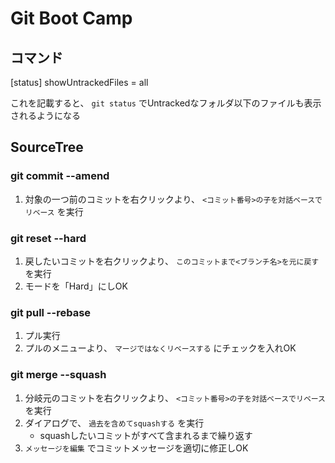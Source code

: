 # Git Boot Camp

## コマンド

[status]
  showUntrackedFiles = all

これを記載すると、 `git status` でUntrackedなフォルダ以下のファイルも表示されるようになる

## SourceTree

### git commit --amend

1. 対象の一つ前のコミットを右クリックより、 `<コミット番号>の子を対話ベースでリベース` を実行

### git reset --hard

1. 戻したいコミットを右クリックより、 `このコミットまで<ブランチ名>を元に戻す` を実行
1. モードを「Hard」にしOK

### git pull --rebase

1. プル実行
1. プルのメニューより、 `マージではなくリベースする` にチェックを入れOK

### git merge --squash

1. 分岐元のコミットを右クリックより、 `<コミット番号>の子を対話ベースでリベース` を実行
1. ダイアログで、 `過去を含めてsquashする` を実行
    * squashしたいコミットがすべて含まれるまで繰り返す
1. `メッセージを編集` でコミットメッセージを適切に修正しOK
